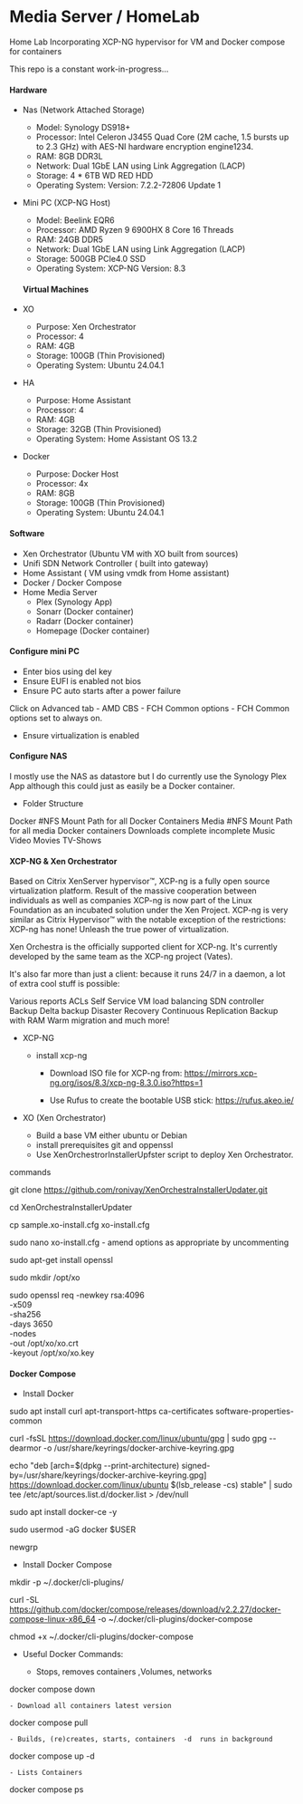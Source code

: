 # Media Server / HomeLab

Home Lab Incorporating XCP-NG hypervisor for VM and Docker compose for containers 

This repo is a constant work-in-progress... 


#### Hardware 

- Nas (Network Attached Storage) 
  - Model: Synology DS918+ 
  - Processor: Intel Celeron J3455 Quad Core (2M cache, 1.5 bursts up to 2.3 GHz) with AES-NI hardware encryption engine1234.
  - RAM: 8GB DDR3L
  - Network: Dual 1GbE LAN  using Link Aggregation (LACP)
  - Storage: 4 * 6TB WD RED HDD
  - Operating System: Version: 7.2.2-72806 Update 1
 
- Mini PC (XCP-NG Host) 
  - Model: Beelink EQR6
  - Processor: AMD Ryzen 9 6900HX 8 Core 16 Threads
  - RAM: 24GB DDR5
  - Network: Dual 1GbE LAN  using Link Aggregation (LACP)
  - Storage: 500GB PCIe4.0 SSD
  - Operating System: XCP-NG Version: 8.3
 
  #### Virtual Machines
  
- XO 
  - Purpose: Xen Orchestrator
  - Processor: 4
  - RAM: 4GB
  - Storage: 100GB (Thin Provisioned)
  - Operating System: Ubuntu 24.04.1
 
- HA   
  - Purpose: Home Assistant
  - Processor: 4
  - RAM: 4GB
  - Storage: 32GB (Thin Provisioned)
  - Operating System: Home Assistant OS 13.2
 
- Docker   
  - Purpose: Docker Host
  - Processor: 4x
  - RAM: 8GB
  - Storage: 100GB (Thin Provisioned)
  - Operating System: Ubuntu 24.04.1


#### Software

- Xen Orchestrator (Ubuntu VM with XO built from sources) 
- Unifi SDN  Network Controller ( built into gateway) 
- Home Assistant ( VM using vmdk from Home assistant)
- Docker / Docker Compose
- Home Media Server
  - Plex (Synology App)
  - Sonarr (Docker container)
  - Radarr (Docker container)
  - Homepage (Docker container)

####  Configure mini PC

  - Enter bios using del key 
  - Ensure EUFI is enabled not bios 
  - Ensure PC auto starts after a power failure 

Click on Advanced tab - AMD CBS - FCH Common options - FCH Common options set to always on.

  - Ensure virtualization is enabled 


####  Configure NAS

I mostly use the NAS as datastore but I do currently use the Synology Plex App although this could  just as easily be a Docker container.

  - Folder Structure


Docker    #NFS Mount Path for all Docker Containers
Media     #NFS Mount Path for all media Docker containers
  Downloads
    complete
    incomplete
  Music
  Video
    Movies
    TV-Shows 



####  XCP-NG & Xen Orchestrator 

Based on Citrix XenServer hypervisor™, XCP-ng is a fully open source virtualization platform. Result of the massive cooperation between individuals as well as companies XCP-ng is now part of the Linux Foundation as an incubated solution under the Xen Project. XCP-ng is very similar as Citrix Hypervisor™ with the notable exception of the restrictions: XCP-ng has none! Unleash the true power of virtualization.

Xen Orchestra is the officially supported client for XCP-ng. It's currently developed by the same team as the XCP-ng project (Vates).

It's also far more than just a client: because it runs 24/7 in a daemon, a lot of extra cool stuff is possible:

Various reports
ACLs
Self Service
VM load balancing
SDN controller
Backup
Delta backup
Disaster Recovery
Continuous Replication
Backup with RAM
Warm migration
and much more!



  - XCP-NG
    - install xcp-ng
      - Download ISO file for XCP-ng from:
 https://mirrors.xcp-ng.org/isos/8.3/xcp-ng-8.3.0.iso?https=1

      - Use Rufus to create the bootable USB stick: https://rufus.akeo.ie/


  - XO (Xen Orchestrator)
    - Build a base VM either ubuntu or Debian
    - install  prerequisites git and oppenssl
    - Use XenOrchestrorInstallerUpfster script to deploy Xen Orchestrator.


commands 

git clone https://github.com/ronivay/XenOrchestraInstallerUpdater.git

cd XenOrchestraInstallerUpdater

cp sample.xo-install.cfg xo-install.cfg

sudo nano xo-install.cfg - amend options as appropriate by uncommenting 

sudo apt-get install openssl

sudo mkdir /opt/xo

sudo openssl req -newkey rsa:4096 \
            -x509 \
            -sha256 \
            -days 3650 \
            -nodes \
            -out /opt/xo/xo.crt  \
            -keyout /opt/xo/xo.key
  




#### Docker Compose 

  - Install Docker 

sudo apt install curl apt-transport-https ca-certificates software-properties-common 

curl -fsSL https://download.docker.com/linux/ubuntu/gpg | sudo gpg --dearmor -o /usr/share/keyrings/docker-archive-keyring.gpg

echo "deb [arch=$(dpkg --print-architecture) signed-by=/usr/share/keyrings/docker-archive-keyring.gpg] https://download.docker.com/linux/ubuntu $(lsb_release -cs) stable" | sudo tee /etc/apt/sources.list.d/docker.list > /dev/null

sudo apt install docker-ce -y

sudo usermod -aG docker $USER

newgrp



  - Install Docker Compose 

mkdir -p ~/.docker/cli-plugins/

 curl -SL https://github.com/docker/compose/releases/download/v2.2.27/docker-compose-linux-x86_64 -o ~/.docker/cli-plugins/docker-compose

chmod +x  ~/.docker/cli-plugins/docker-compose



  - Useful Docker Commands:

    - Stops, removes containers ,Volumes, networks 

docker compose down

    - Download all containers latest version 

docker compose pull

    - Builds, (re)creates, starts, containers  -d  runs in background 

docker compose up -d

    - Lists Containers 

docker compose ps











  
